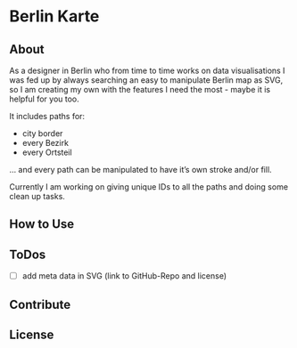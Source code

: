 # Berlin Karte

## About
As a designer in Berlin who from time to time works on data visualisations I was fed up by always searching an easy to manipulate Berlin map as SVG, so I  am creating my own with the features I need the most - maybe it is helpful for you too.

It includes paths for:
* city border
* every Bezirk
* every Ortsteil

… and every path can be manipulated to have it’s own stroke and/or fill. 

Currently I am working on giving unique IDs to all the paths and doing some clean up tasks.

## How to Use


## ToDos
- [ ] add meta data in SVG (link to GitHub-Repo and license)


## Contribute

## License

<!-- 
1. WTF is this about? Who is it for?
2. How do you get it to run? (Prerequisites, dependencies, etc.)
[3a. Known issues/Todos]
3b. How to contribute?
4. License

--->